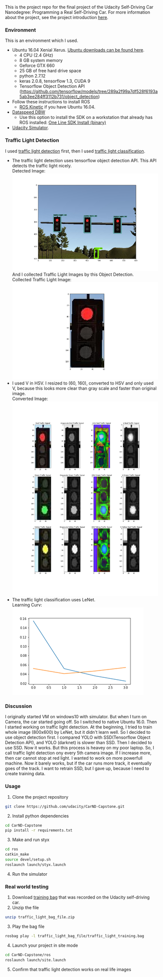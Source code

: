 This is the project repo for the final project of the Udacity Self-Driving Car Nanodegree: Programming a Real Self-Driving Car. For more information about the project, see the project introduction [here](https://classroom.udacity.com/nanodegrees/nd013/parts/6047fe34-d93c-4f50-8336-b70ef10cb4b2/modules/e1a23b06-329a-4684-a717-ad476f0d8dff/lessons/462c933d-9f24-42d3-8bdc-a08a5fc866e4/concepts/5ab4b122-83e6-436d-850f-9f4d26627fd9).

### Environment
This is an environment which I used.
* Ubuntu 16.04 Xenial Xerus. [Ubuntu downloads can be found here](https://www.ubuntu.com/download/desktop).
  * 4 CPU (2.4 GHz)
  * 8 GB system memory
  * Geforce GTX 660
  * 25 GB of free hard drive space
  * python 2.7.12
  * keras 2.0.8, tensorflow 1.3, CUDA 9
  * Tensorflow Object Detection API (https://github.com/tensorflow/models/tree/289a2f99a7df528f6193a5ab3ee284ff3112b731/object_detection)
* Follow these instructions to install ROS
  * [ROS Kinetic](http://wiki.ros.org/kinetic/Installation/Ubuntu) if you have Ubuntu 16.04.
* [Dataspeed DBW](https://bitbucket.org/DataspeedInc/dbw_mkz_ros)
  * Use this option to install the SDK on a workstation that already has ROS installed: [One Line SDK Install (binary)](https://bitbucket.org/DataspeedInc/dbw_mkz_ros/src/81e63fcc335d7b64139d7482017d6a97b405e250/ROS_SETUP.md?fileviewer=file-view-default)
* [Udacity Simulator](https://github.com/udacity/CarND-Capstone/releases).

### Traffic Light Detection
I used [traffic light detection](https://github.com/FYamazaki/CarND-Capstone/blob/master/ros/src/tl_detector/light_classification/tl_classifier.py) first, then I used [traffic light classification](https://github.com/FYamazaki/CarND-Capstone/blob/master/ros/src/tl_detector/light_classification/tl_classifier.py).
* The traffic light detection uses tensorflow object detection API.
This API detects the traffic light nicely.  
Detected Image: 
![alt text](https://github.com/FYamazaki/CarND-Capstone/blob/master/pictures/original_image.png "Original Image and Detected Box")
And I collected Traffic Light Images by this Object Detection.  
Collected Traffic Light Image:![alt text](https://github.com/FYamazaki/CarND-Capstone/blob/master/pictures/only_traffic_signal.png "Detected Traffic Light")
* I used V in HSV.
I resized to (60, 160), converted to HSV and only used V, because this looks more clear than gray scale and faster than original image.  
Converted Image:![alt text](https://github.com/FYamazaki/CarND-Capstone/blob/master/pictures/traffic_signal.png "Converted Image")
* The traffic light classification uses LeNet.  
Learning Curv:![alt text](https://github.com/FYamazaki/CarND-Capstone/blob/master/pictures/learning_curvV0203.png "Learning Curv")

### Discussion
I originally started VM on windows10 with simulator.  But when I turn on Camera, the car started going off.  So I switched to native Ubuntu 16.0. Then I started working on traffic light detection.  At the beginning, I tried to train whole image (800x600) by LeNet, but it didn't learn well.  So I decided to use object detection first.  I compared YOLO with SSD(Tensorflow Object Detection API), and YOLO (darknet) is slower than SSD. Then I decided to use SSD.  Now it works.  But this process is heavey on my poor laptop.  So, I call traffic light detection ony every 5th camera image.  If  I increase more, then car cannot stop at red light.  I wanted to work on more powerfull machine.  Now it barely works, but if the car runs more track, it eventually goes of the track.  I want to retrain SSD, but I gave up, because I need to create training data.

### Usage

1. Clone the project repository
```bash
git clone https://github.com/udacity/CarND-Capstone.git
```

2. Install python dependencies
```bash
cd CarND-Capstone
pip install -r requirements.txt
```
3. Make and run styx
```bash
cd ros
catkin_make
source devel/setup.sh
roslaunch launch/styx.launch
```
4. Run the simulator

### Real world testing
1. Download [training bag](https://s3-us-west-1.amazonaws.com/udacity-selfdrivingcar/traffic_light_bag_file.zip) that was recorded on the Udacity self-driving car.
2. Unzip the file
```bash
unzip traffic_light_bag_file.zip
```
3. Play the bag file
```bash
rosbag play -l traffic_light_bag_file/traffic_light_training.bag
```
4. Launch your project in site mode
```bash
cd CarND-Capstone/ros
roslaunch launch/site.launch
```
5. Confirm that traffic light detection works on real life images

